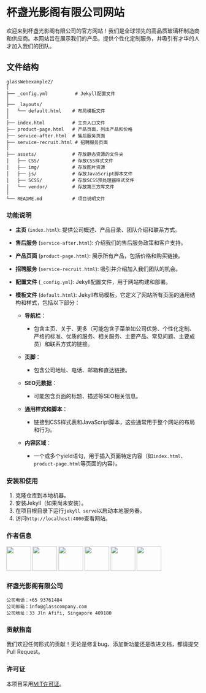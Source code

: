 # 杯盏光影阁有限公司网站

欢迎来到杯盏光影阁有限公司的官方网站！我们是全球领先的高品质玻璃杯制造商和供应商。本网站旨在展示我们的产品，提供个性化定制服务，并吸引有才华的人才加入我们的团队。

## 文件结构
```
glassWebexample2/
│
├── _config.yml          # Jekyll配置文件
│
├── _layouts/
│   └── default.html    # 布局模板文件
│
├── index.html          # 主页入口文件
├── product-page.html   # 产品页面，列出产品和价格
├── service-after.html  # 售后服务页面
├── service-recruit.html # 招聘服务页面
│
├── assets/             # 存放静态资源的文件夹
│   ├── CSS/            # 存放CSS样式文件
│   ├── img/            # 存放图片资源
│   ├── js/             # 存放JavaScript脚本文件
│   ├── SCSS/           # 存放SCSS预处理器样式文件
│   └── vendor/         # 存放第三方库文件
│
└── README.md           # 项目说明文件
```



### 功能说明

- **主页** (`index.html`): 提供公司概述、产品目录、团队介绍和联系方式。
- **售后服务** (`service-after.html`): 介绍我们的售后服务政策和客户支持。
- **产品页面** (`product-page.html`): 展示所有产品，包括价格和购买链接。
- **招聘服务** (`service-recruit.html`): 吸引并介绍加入我们团队的机会。
- **配置文件** (`_config.yml`): Jekyll配置文件，用于网站构建和部署。
- **模板文件** (`default.html`): Jekyll布局模板，它定义了网站所有页面的通用结构和样式，包括以下部分：

    - **导航栏**：
        - 包含主页、关于、更多（可能包含子菜单如公司优势、个性化定制、严格的标准、优质的服务、相关服务、主要产品、常见问题、主要成员）和联系方式的链接。

    - **页脚**：
        - 包含公司地址、电话、邮箱和直达链接。

    - **SEO元数据**：
        - 可能包含页面的标题、描述等SEO相关信息。

    - **通用样式和脚本**：
        - 链接到CSS样式表和JavaScript脚本，这些通常用于整个网站的布局和行为。

    - **内容区域**：
        - 一个或多个yield语句，用于插入页面特定内容（如`index.html`、`product-page.html`等页面的内容）。


### 安装和使用

1. 克隆仓库到本地机器。
2. 安装Jekyll（如果尚未安装）。
3. 在项目根目录下运行`jekyll serve`以启动本地服务器。
4. 访问`http://localhost:4000`查看网站。


### 作者信息
<a href="https://github.com/wang152boom" alt="wang152boom"><img src="https://avatars.githubusercontent.com/u/167402892?v=4" style="width: 64px; height: 64px;"/></a>
<a href="https://github.com/SpikeShaun" alt="SpikeShaun"><img src="https://avatars.githubusercontent.com/u/121989821?v=4" style="width: 64px; height: 64px;"/></a>
<a href="https://github.com/FlashBlank7" alt="FlashBlank7"><img src="https://avatars.githubusercontent.com/u/122159986?v=4" style="width: 64px; height: 64px;"/></a>
<a href="https://github.com/Flora-xyyy" alt="Flora-xyyy"><img src="https://avatars.githubusercontent.com/u/121485747?v=4" style="width: 64px; height: 64px;"/></a>
<a href="https://github.com/KidZwq" alt="KidZwq"><img src="https://avatars.githubusercontent.com/u/128034889?v=4" style="width: 64px; height: 64px;"/></a>
<a href="https://github.com/LiJiaquan1" alt="LiJiaquan1"><img src="https://avatars.githubusercontent.com/u/167403951?v=4" style="width: 64px; height: 64px;"/></a>


### 杯盏光影阁有限公司
```
公司电话：+65 93761484
公司邮箱：info@glasscompany.com
公司地址：33 Jln Afifi, Singapore 409180
```


### 贡献指南

我们欢迎任何形式的贡献！无论是修复bug、添加新功能还是改进文档，都请提交Pull Request。

### 许可证

本项目采用[MIT许可证](LICENSE)。
